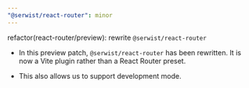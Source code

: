 ```yaml
---
"@serwist/react-router": minor
---
```


refactor(react-router/preview): rewrite `@serwist/react-router`

- In this preview patch, `@serwist/react-router` has been rewritten. It is now a Vite plugin rather than a React Router preset.

- This also allows us to support development mode.
